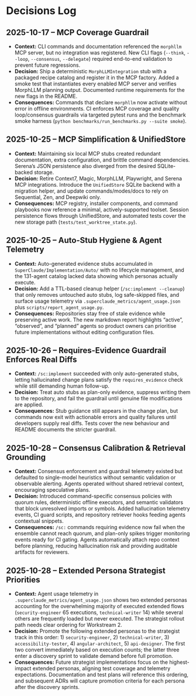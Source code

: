 # Decisions Log

## 2025-10-17 – MCP Coverage Guardrail
- **Context:** CLI commands and documentation referenced the `morphllm` MCP server, but no integration was registered. New CLI flags (`--think`, `--loop`, `--consensus`, `--delegate`) required end-to-end validation to prevent future regressions.
- **Decision:** Ship a deterministic `MorphLLMIntegration` stub with a packaged recipe catalog and register it in the MCP factory. Added a smoke test that instantiates every enabled MCP server and verifies MorphLLM planning output. Documented runtime requirements for the new flags in the README.
- **Consequences:** Commands that declare `morphllm` now activate without error in offline environments. CI enforces MCP coverage and quality loop/consensus guardrails via targeted pytest runs and the benchmark smoke harness (`python benchmarks/run_benchmarks.py --suite smoke`).

## 2025-10-25 – MCP Simplification & UnifiedStore
- **Context:** Maintaining six local MCP stubs created redundant documentation, extra configuration, and brittle command dependencies. Serena’s JSON persistence also diverged from the desired SQLite-backed storage.
- **Decision:** Retire Context7, Magic, MorphLLM, Playwright, and Serena MCP integrations. Introduce the `UnifiedStore` SQLite backend with a migration helper, and update commands/modes/docs to rely on Sequential, Zen, and Deepwiki only.
- **Consequences:** MCP registry, installer components, and command playbooks now reference a minimal, actively-supported toolset. Session persistence flows through UnifiedStore, and automated tests cover the new storage path (`tests/test_worktree_state.py`).

## 2025-10-25 – Auto-Stub Hygiene & Agent Telemetry
- **Context:** Auto-generated evidence stubs accumulated in `SuperClaude/Implementation/Auto/` with no lifecycle management, and the 131-agent catalog lacked data showing which personas actually execute.
- **Decision:** Add a TTL-based cleanup helper (`/sc:implement --cleanup`) that only removes untouched auto stubs, log safe-skipped files, and surface usage telemetry via `.superclaude_metrics/agent_usage.json` plus `scripts/report_agent_usage.py`.
- **Consequences:** Repositories stay free of stale evidence while preserving active work. The new markdown report highlights “active”, “observed”, and “planned” agents so product owners can prioritise future implementations without editing configuration files.

## 2025-10-26 – Requires-Evidence Guardrail Enforces Real Diffs
- **Context:** `/sc:implement` succeeded with only auto-generated stubs, letting hallucinated change plans satisfy the `requires_evidence` check while still demanding human follow-up.
- **Decision:** Treat auto stubs as plan-only evidence, suppress writing them to the repository, and fail the guardrail until genuine file modifications are applied.
- **Consequences:** Stub guidance still appears in the change plan, but commands now exit with actionable errors and quality failures until developers supply real diffs. Tests cover the new behaviour and README documents the stricter guardrail.

## 2025-10-28 – Consensus Calibration & Retrieval Grounding
- **Context:** Consensus enforcement and guardrail telemetry existed but defaulted to single-model heuristics without semantic validation or observable alerting. Agents operated without shared retrieval context, encouraging speculative plans.
- **Decision:** Introduced command-specific consensus policies with quorum rules, deterministic offline executors, and semantic validators that block unresolved imports or symbols. Added hallucination telemetry events, CI guard scripts, and repository retriever hooks feeding agents contextual snippets.
- **Consequences:** `/sc:` commands requiring evidence now fail when the ensemble cannot reach quorum, and plan-only spikes trigger monitoring events ready for CI gating. Agents automatically attach repo context before planning, reducing hallucination risk and providing auditable artifacts for reviewers.

## 2025-10-28 – Extended Persona Strategist Priorities
- **Context:** Agent usage telemetry in `.superclaude_metrics/agent_usage.json` shows two extended personas accounting for the overwhelming majority of executed extended flows (`security-engineer` 65 executions, `technical-writer` 14) while several others are frequently loaded but never executed. The strategist rollout path needs clear ordering for Workstream 2.
- **Decision:** Promote the following extended personas to the strategist track in this order: 1) `security-engineer`, 2) `technical-writer`, 3) `accessibility-tester`, 4) `angular-architect`, 5) `api-designer`. The first two convert immediately based on execution counts; the latter three enter a discovery sprint to validate demand before full promotion.
- **Consequences:** Future strategist implementations focus on the highest-impact extended personas, aligning test coverage and telemetry expectations. Documentation and test plans will reference this ordering, and subsequent ADRs will capture promotion criteria for each persona after the discovery sprints.
